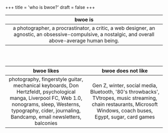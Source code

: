+++
title = 'who is bwoe?'
draft = false
+++

|                                                                        bwoe is                                                                        |
| :---------------------------------------------------------------------------------------------------------------------------------------------------: |
| a photographer, a procrastinator, a critic, a web designer, an agnostic, an obsessive-compulsive, a nostalgic, and overall above-average human being. |


<br>
<br>


|                                                                                                      bwoe likes                                                                                                      |                                                                         bwoe does not like                                                                         |
| :------------------------------------------------------------------------------------------------------------------------------------------------------------------------------------------------------------------: | :----------------------------------------------------------------------------------------------------------------------------------------------------------------: |
| photography, fingerstyle guitar, mechanical keyboards, Don Hertzfeldt, psychological manga, Liverpool FC, Web 1.0, nonograms, sleep, Westerns, typography, cider, journaling, Bandcamp, email newsletters, balconies | Gen Z, winter, social media, Bluetooth, '80's throwbacks', TVtropes, music streaming, chain restaurants, Microsoft Windows, coach buses, Egypt, sugar, card games |
